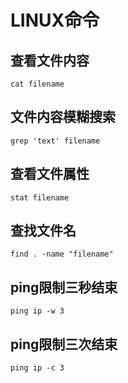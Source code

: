 # LINUX命令

## 查看文件内容

    cat filename

## 文件内容模糊搜索

    grep 'text' filename

## 查看文件属性

    stat filename

## 查找文件名

    find . -name "filename"

## ping限制三秒结束

    ping ip -w 3

## ping限制三次结束

    ping ip -c 3
